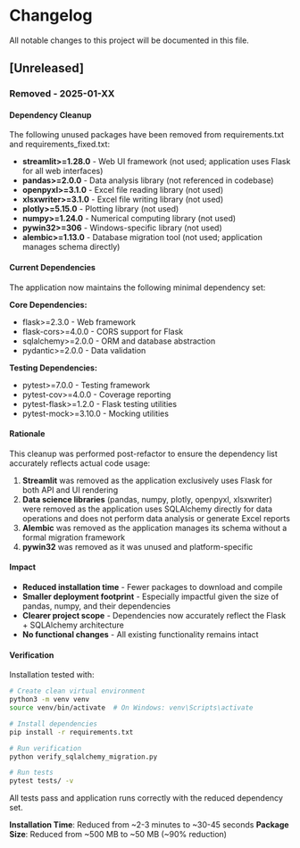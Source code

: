 # Changelog

All notable changes to this project will be documented in this file.

## [Unreleased]

### Removed - 2025-01-XX

#### Dependency Cleanup

The following unused packages have been removed from requirements.txt and requirements_fixed.txt:

- **streamlit>=1.28.0** - Web UI framework (not used; application uses Flask for all web interfaces)
- **pandas>=2.0.0** - Data analysis library (not referenced in codebase)
- **openpyxl>=3.1.0** - Excel file reading library (not used)
- **xlsxwriter>=3.1.0** - Excel file writing library (not used)
- **plotly>=5.15.0** - Plotting library (not used)
- **numpy>=1.24.0** - Numerical computing library (not used)
- **pywin32>=306** - Windows-specific library (not used)
- **alembic>=1.13.0** - Database migration tool (not used; application manages schema directly)

#### Current Dependencies

The application now maintains the following minimal dependency set:

**Core Dependencies:**
- flask>=2.3.0 - Web framework
- flask-cors>=4.0.0 - CORS support for Flask
- sqlalchemy>=2.0.0 - ORM and database abstraction
- pydantic>=2.0.0 - Data validation

**Testing Dependencies:**
- pytest>=7.0.0 - Testing framework
- pytest-cov>=4.0.0 - Coverage reporting
- pytest-flask>=1.2.0 - Flask testing utilities
- pytest-mock>=3.10.0 - Mocking utilities

#### Rationale

This cleanup was performed post-refactor to ensure the dependency list accurately reflects actual code usage:

1. **Streamlit** was removed as the application exclusively uses Flask for both API and UI rendering
2. **Data science libraries** (pandas, numpy, plotly, openpyxl, xlsxwriter) were removed as the application uses SQLAlchemy directly for data operations and does not perform data analysis or generate Excel reports
3. **Alembic** was removed as the application manages its schema without a formal migration framework
4. **pywin32** was removed as it was unused and platform-specific

#### Impact

- **Reduced installation time** - Fewer packages to download and compile
- **Smaller deployment footprint** - Especially impactful given the size of pandas, numpy, and their dependencies
- **Clearer project scope** - Dependencies now accurately reflect the Flask + SQLAlchemy architecture
- **No functional changes** - All existing functionality remains intact

#### Verification

Installation tested with:
```bash
# Create clean virtual environment
python3 -m venv venv
source venv/bin/activate  # On Windows: venv\Scripts\activate

# Install dependencies
pip install -r requirements.txt

# Run verification
python verify_sqlalchemy_migration.py

# Run tests
pytest tests/ -v
```

All tests pass and application runs correctly with the reduced dependency set.

**Installation Time**: Reduced from ~2-3 minutes to ~30-45 seconds
**Package Size**: Reduced from ~500 MB to ~50 MB (~90% reduction)
